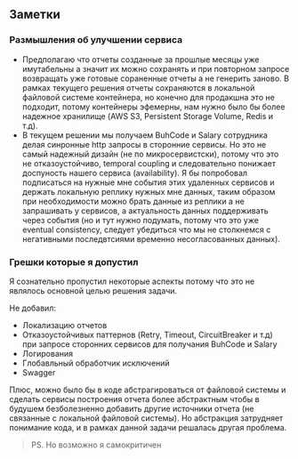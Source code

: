 ﻿## Заметки

### Размышления об улучшении сервиса
- Предполагаю что отчеты созданные за прошлые месяцы уже имутабельны а значит их можно 
сохранять и при повторном запросе возвращать уже готовые сораненные отчеты а не генерить заново.
В рамках текущего решения отчеты сохраняются в локальной файловой системе контейнера, но конечно 
для продакшна это не подходит, потому контейнеры эфемерны, 
нам нужно было бы более надежное хранилище (AWS S3, Persistent Storage Volume, Redis и т.д).
- В текущем решении мы получаем BuhCode и Salary сотрудника делая синронные http запросы 
в сторонние сервисы. 
Но это не самый надежный дизайн (не по микросервистски), 
потому что это не отказоустойчиво, temporal coupling и следовательно
понижает доспуность нашего сервиса (availability).
Я бы попробовал подписаться на нужные мне события этих удаленных сервисов 
и держать локальную реплику нужных мне данных,
таким образом при необходимости можно брать данные из реплики а не запрашивать у сервисов,
а актуальность данных поддерживать через события
(но и тут нужно подумать, потому что это уже eventual consistency,
следует убедиться что мы не столкнемся с негативными последвтсиями временно несогласованных данных).

### Грешки которые я допустил

Я сознательно пропустил некоторые аспекты потому что это не являлось основной целью решения задачи.

Не добавил:
- Локализацию отчетов
- Отказоустойчивых паттернов (Retry, Timeout, CircuitBreaker и т.д)\
при запросе сторонних сервисов для получания BuhCode и Salary
- Логирования
- Глобавльный обработчик исключений
- Swagger

Плюс, можно было бы в коде абстрагироваться от файловой системы и сделать сервисы построения 
отчета более абстрактным чтобы в будушем безболезненно добавить другие источники отчета 
(не связанные с  локальной файловой системы). Но абстракция затрудняет понимание кода, 
и в рамках данной задачи решалась другая проблема.


> PS. Но возможно я самокритичен